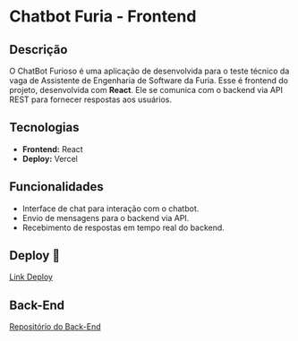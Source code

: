 # Chatbot Furia - Frontend

## Descrição

O ChatBot Furioso é uma aplicação de desenvolvida para o teste técnico da vaga de Assistente de Engenharia de Software da Furia. Esse é frontend do projeto, desenvolvida com **React**. Ele se comunica com o backend via API REST para fornecer respostas aos usuários.

## Tecnologias

- **Frontend:** React
- **Deploy:** Vercel

## Funcionalidades

- Interface de chat para interação com o chatbot.
- Envio de mensagens para o backend via API.
- Recebimento de respostas em tempo real do backend.

## Deploy 🚀

[Link Deploy](https://chatbot-furia-frontend-git-main-allangabrs-projects.vercel.app/)

## Back-End

[Repositório do Back-End](https://github.com/AllanGaBRs/chatbot-furia-backend)

